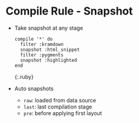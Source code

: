 Compile Rule - Snapshot
=======================

- Take snapshot at any stage

  ~~~
  compile '*' do
    filter :kramdown
    snapshot :html_snippet
    filter :pygments
    snapshot :highlighted
  end
  ~~~
  {:.ruby}
  
- Auto snapshots
  - `raw`: loaded from data source
  - `last`: last compilation stage
  - `pre`: before applying first layout